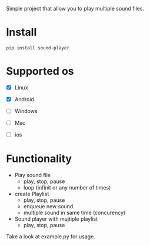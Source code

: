 Simple project that allow you to play multiple sound files.

# Install

```
pip install sound-player
```

# Supported os

* [X] Linux
* [X] Android
* [ ] Windows
* [ ] Mac
* [ ] ios


# Functionality

* Play sound file
  * play, stop, pause
  * loop (infinit or any number of times)
* create Playlist
  * play, stop, pause
  * enqueue new sound
  * multiple sound in same time (concurency)
* Sound player with mujtiple playlist
  * play, stop, pause

Take a look at example.py for usage.
